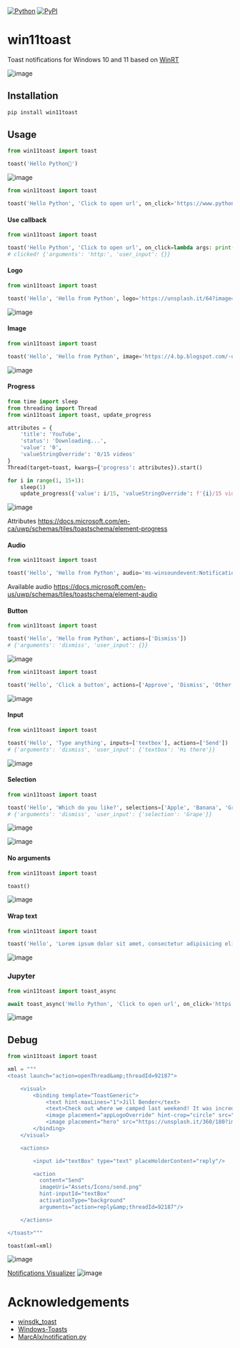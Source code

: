 [![Python](https://img.shields.io/pypi/pyversions/win11toast.svg)](https://badge.fury.io/py/win11toast)
[![PyPI](https://badge.fury.io/py/win11toast.svg)](https://badge.fury.io/py/win11toast)

# win11toast
Toast notifications for Windows 10 and 11 based on [WinRT](https://docs.microsoft.com/en-us/windows/apps/design/shell/tiles-and-notifications/adaptive-interactive-toasts)

![image](https://user-images.githubusercontent.com/12811398/183295421-59686d68-bfb2-4d9d-ad61-afc8bd4e4808.png)

## Installation

```bash
pip install win11toast
```

## Usage

```python
from win11toast import toast

toast('Hello Python🐍')
```

![image](https://user-images.githubusercontent.com/12811398/183365362-dd163b1d-d01f-4b0e-9592-44bf63c6b4c2.png)

```python
from win11toast import toast

toast('Hello Python', 'Click to open url', on_click='https://www.python.org')
```

#### Use callback
```python
from win11toast import toast

toast('Hello Python', 'Click to open url', on_click=lambda args: print('clicked!', args))
# clicked! {'arguments': 'http:', 'user_input': {}}
```

#### Logo

```python
from win11toast import toast

toast('Hello', 'Hello from Python', logo='https://unsplash.it/64?image=669')
```

![image](https://user-images.githubusercontent.com/12811398/183359855-aa0a8d39-8249-4055-82cb-5968ab35e125.png)

#### Image

```python
from win11toast import toast

toast('Hello', 'Hello from Python', image='https://4.bp.blogspot.com/-u-uyq3FEqeY/UkJLl773BHI/AAAAAAAAYPQ/7bY05EeF1oI/s800/cooking_toaster.png')
```

![image](https://user-images.githubusercontent.com/12811398/183360063-36caef94-bb3e-4eef-ac15-d5d6c86e5d40.png)

#### Progress

```python
from time import sleep
from threading import Thread
from win11toast import toast, update_progress

attributes = {
    'title': 'YouTube',
    'status': 'Downloading...',
    'value': '0',
    'valueStringOverride': '0/15 videos'
}
Thread(target=toast, kwargs={'progress': attributes}).start()

for i in range(1, 15+1):
    sleep(1)
    update_progress({'value': i/15, 'valueStringOverride': f'{i}/15 videos'})
```

![image](https://user-images.githubusercontent.com/12811398/183574436-05e3b504-bdec-46b1-a3f5-1ef861bb856a.png)

Attributes
https://docs.microsoft.com/en-ca/uwp/schemas/tiles/toastschema/element-progress

#### Audio

```python
from win11toast import toast

toast('Hello', 'Hello from Python', audio='ms-winsoundevent:Notification.Looping.Alarm')
```

Available audio
https://docs.microsoft.com/en-us/uwp/schemas/tiles/toastschema/element-audio

#### Button

```python
from win11toast import toast

toast('Hello', 'Hello from Python', actions=['Dismiss'])
# {'arguments': 'dismiss', 'user_input': {}}
```

![image](https://user-images.githubusercontent.com/12811398/183361855-1269d017-5354-41db-9613-20ad2f22447a.png)

```python
from win11toast import toast

toast('Hello', 'Click a button', actions=['Approve', 'Dismiss', 'Other'])
```

![image](https://user-images.githubusercontent.com/12811398/183363035-af9e13cc-9bb1-4e25-90b3-9f6c1c00b3dd.png)

#### Input

```python
from win11toast import toast

toast('Hello', 'Type anything', inputs=['textbox'], actions=['Send'])
# {'arguments': 'dismiss', 'user_input': {'textbox': 'Hi there'}}
```

![image](https://user-images.githubusercontent.com/12811398/183361532-b554b9ae-e426-4fb1-8080-cc7c52d499d7.png)


#### Selection

```python
from win11toast import toast

toast('Hello', 'Which do you like?', selections=['Apple', 'Banana', 'Grape'], actions=['Submit'])
# {'arguments': 'dismiss', 'user_input': {'selection': 'Grape'}}
```

![image](https://user-images.githubusercontent.com/12811398/183361008-4cdd9445-683c-432e-8094-1c2193e959db.png)

![image](https://user-images.githubusercontent.com/12811398/183361138-2b81e8aa-bcbf-4764-a396-b7787518904b.png)

#### No arguments

```python
from win11toast import toast

toast()
```

![image](https://user-images.githubusercontent.com/12811398/183362441-8d865a74-f930-4c16-9757-22244d22a8e2.png)

#### Wrap text

```python
from win11toast import toast

toast('Hello', 'Lorem ipsum dolor sit amet, consectetur adipisicing elit. Earum accusantium porro numquam aspernatur voluptates cum, odio in, animi nihil cupiditate molestias laborum. Consequatur exercitationem modi vitae. In voluptates quia obcaecati!')
```

![image](https://user-images.githubusercontent.com/12811398/183363789-e5a9c2bb-adf8-438d-9ebb-1e7693971a16.png)

### Jupyter

```python
from win11toast import toast_async

await toast_async('Hello Python', 'Click to open url', on_click='https://www.python.org')
```

![image](https://user-images.githubusercontent.com/12811398/183295534-82b0a6d1-8fa6-4ddc-bfb0-5021158b3cb0.png)

## Debug

```python
from win11toast import toast

xml = """
<toast launch="action=openThread&amp;threadId=92187">

    <visual>
        <binding template="ToastGeneric">
            <text hint-maxLines="1">Jill Bender</text>
            <text>Check out where we camped last weekend! It was incredible, wish you could have come on the backpacking trip!</text>
            <image placement="appLogoOverride" hint-crop="circle" src="https://unsplash.it/64?image=1027"/>
            <image placement="hero" src="https://unsplash.it/360/180?image=1043"/>
        </binding>
    </visual>

    <actions>

        <input id="textBox" type="text" placeHolderContent="reply"/>

        <action
          content="Send"
          imageUri="Assets/Icons/send.png"
          hint-inputId="textBox"
          activationType="background"
          arguments="action=reply&amp;threadId=92187"/>

    </actions>

</toast>"""

toast(xml=xml)
```

![image](https://user-images.githubusercontent.com/12811398/183369144-5007e122-2325-49b3-97d8-100906cd6e56.png)


[Notifications Visualizer](https://www.microsoft.com/store/apps/notifications-visualizer/9nblggh5xsl1)
![image](https://user-images.githubusercontent.com/12811398/183335533-33562c5c-d467-4acf-92a4-5e8f6ef05e1f.png)


# Acknowledgements

- [winsdk_toast](https://github.com/Mo-Dabao/winsdk_toast)
- [Windows-Toasts](https://github.com/DatGuy1/Windows-Toasts)
- [MarcAlx/notification.py](https://gist.github.com/MarcAlx/443358d5e7167864679ffa1b7d51cd06)
